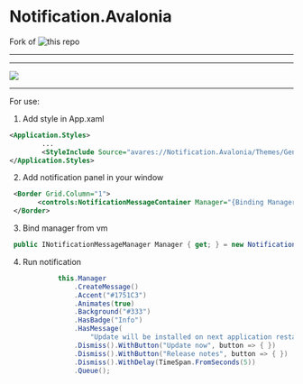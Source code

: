 # Notification.Avalonia

Fork of ![this](https://github.com/Enterwell/Wpf.Notifications) repo

---

---

![](https://github.com/AvaloniaCommunity/Avalonia.Notification/blob/master/Images/Avalonia.Notification.gif)

---

For use:

1. Add style in App.xaml

```xml
<Application.Styles>
        ...
        <StyleInclude Source="avares://Notification.Avalonia/Themes/Generic.xaml" />
</Application.Styles>

```

2. Add notification panel in your window

```xml
 <Border Grid.Column="1">
       <controls:NotificationMessageContainer Manager="{Binding Manager}" />
 </Border>
```

3. Bind manager from vm

```cs
 public INotificationMessageManager Manager { get; } = new NotificationMessageManager();
```

4. Run notification

```cs
            this.Manager
                .CreateMessage()
                .Accent("#1751C3")
                .Animates(true)
                .Background("#333")
                .HasBadge("Info")
                .HasMessage(
                    "Update will be installed on next application restart. This message will be dismissed after 5 seconds.")
                .Dismiss().WithButton("Update now", button => { })
                .Dismiss().WithButton("Release notes", button => { })
                .Dismiss().WithDelay(TimeSpan.FromSeconds(5))
                .Queue();
```
